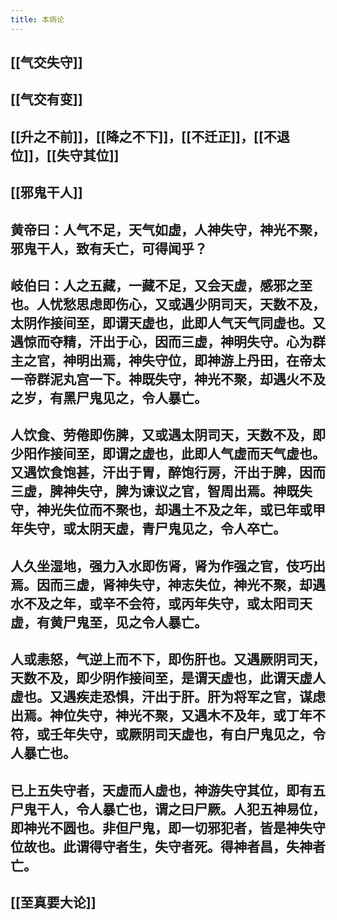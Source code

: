 ```yaml
---
title: 本病论
---
```


## [[气交失守]]
## [[气交有变]]
## [[升之不前]]，[[降之不下]]，[[不迁正]]，[[不退位]]，[[失守其位]]
## [[邪鬼干人]]
## 黄帝曰：人气不足，天气如虚，人神失守，神光不聚，邪鬼干人，致有夭亡，可得闻乎？
## 岐伯曰：人之五藏，一藏不足，又会天虚，感邪之至也。人忧愁思虑即伤心，又或遇少阴司天，天数不及，太阴作接间至，即谓天虚也，此即人气天气同虚也。又遇惊而夺精，汗出于心，因而三虚，神明失守。心为群主之官，神明出焉，神失守位，即神游上丹田，在帝太一帝群泥丸宫一下。神既失守，神光不聚，却遇火不及之岁，有黑尸鬼见之，令人暴亡。
## 人饮食、劳倦即伤脾，又或遇太阴司天，天数不及，即少阳作接间至，即谓之虚也，此即人气虚而天气虚也。又遇饮食饱甚，汗出于胃，醉饱行房，汗出于脾，因而三虚，脾神失守，脾为谏议之官，智周出焉。神既失守，神光失位而不聚也，却遇土不及之年，或已年或甲年失守，或太阴天虚，青尸鬼见之，令人卒亡。
## 人久坐湿地，强力入水即伤肾，肾为作强之官，伎巧出焉。因而三虚，肾神失守，神志失位，神光不聚，却遇水不及之年，或辛不会符，或丙年失守，或太阳司天虚，有黄尸鬼至，见之令人暴亡。
## 人或恚怒，气逆上而不下，即伤肝也。又遇厥阴司天，天数不及，即少阴作接间至，是谓天虚也，此谓天虚人虚也。又遇疾走恐惧，汗出于肝。肝为将军之官，谋虑出焉。神位失守，神光不聚，又遇木不及年，或丁年不符，或壬年失守，或厥阴司天虚也，有白尸鬼见之，令人暴亡也。
## 已上五失守者，天虚而人虚也，神游失守其位，即有五尸鬼干人，令人暴亡也，谓之曰尸厥。人犯五神易位，即神光不圆也。非但尸鬼，即一切邪犯者，皆是神失守位故也。此谓得守者生，失守者死。得神者昌，失神者亡。
## [[至真要大论]]
